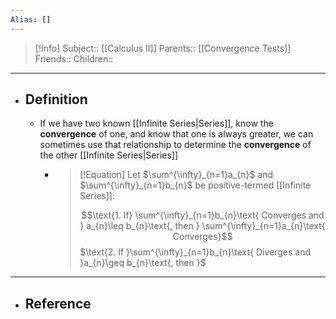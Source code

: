 ```yaml
---
Alias: []
---
```

> [!Info]
> Subject:: [[Calculus II]]
> Parents:: [[Convergence Tests]]
> Friends:: 
> Children:: 
---
- ## Definition
	- If we have two known [[Infinite Series|Series]], know the **convergence** of one, and know that one is always greater, we can sometimes use that relationship to determine the **convergence** of the other [[Infinite Series|Series]]
		- > [!Equation]
		  > Let $\sum^{\infty}_{n=1}a_{n}$ and $\sum^{\infty}_{n=1}b_{n}$ be positive-termed [[Infinite Series]]:
		  > 
		  > $$\text{1. If} \sum^{\infty}_{n=1}b_{n}\text{ Converges and } a_{n}\leq b_{n}\text{, then } \sum^{\infty}_{n=1}a_{n}\text{ Converges}$$
		  > $\text{2. If }\sum^{\infty}_{n=1}b_{n}\text{ Diverges and }a_{n}\geq b_{n}\text{, then }$
---
- ## Reference